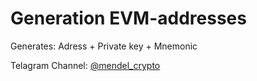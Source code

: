 # Generation EVM-addresses

Generates: Adress + Private key + Mnemonic

Telagram Channel: [@mendel_crypto] 

[//]: # 
 [@mendel_crypto]: <https://github.com/joemccann/dillinger>
  